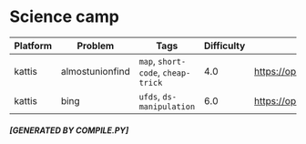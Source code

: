 # Science camp
|Platform | Problem | Tags | Difficulty | URL |
| --- | --- | --- | --- | --- |
| kattis | almostunionfind | `map`, `short-code`, `cheap-trick` | 4.0 | https://open.kattis.com/problems/almostunionfind |
| kattis | bing | `ufds`, `ds-manipulation` | 6.0 | https://open.kattis.com/problems/bing |
##### [GENERATED BY COMPILE.PY]
